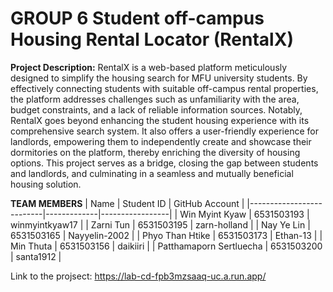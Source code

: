 **GROUP 6 Student off-campus Housing Rental Locator (RentalX)**
===============
**Project Description:**
  RentalX is a web-based platform meticulously designed to simplify the housing search for MFU university students. By effectively connecting students with suitable off-campus rental properties, the platform addresses challenges such as unfamiliarity with the area, budget constraints, and a lack of reliable information sources. Notably, RentalX goes beyond enhancing the student housing experience with its comprehensive search system. It also offers a user-friendly experience for landlords, empowering them to independently create and showcase their dormitories on the platform, thereby enriching the diversity of housing options. This project serves as a bridge, closing the gap between students and landlords, and culminating in a seamless and mutually beneficial housing solution.
  
  **TEAM MEMBERS** 
| Name                     | Student ID  | GitHub Account  |
|--------------------------|-------------|-----------------|
| Win Myint Kyaw           | 6531503193  | winmyintkyaw17  |
| Zarni Tun                | 6531503195  | zarn-holland    |
| Nay Ye Lin               | 6531503165  | Nayyelin-2002   |
| Phyo Than Htike          | 6531503173  | Ethan-13        |
| Min Thuta                | 6531503156  | daikiiri        |
| Patthamaporn Sertluecha  | 6531503200  | santa1912       |

Link to the projsect: https://lab-cd-fpb3mzsaaq-uc.a.run.app/

     
